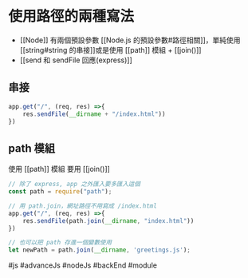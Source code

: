 # 使用路徑的兩種寫法
- [[Node]] 有兩個預設參數 [[Node.js 的預設參數#路徑相關]]，單純使用[[string#string 的串接]]或是使用 [[path]] 模組 + [[join()]]
- [[send 和 sendFile 回應(express)]]

## 串接
```js
app.get("/", (req, res) =>{
	res.sendFile(__dirname + "/index.html"))
})
```
## path 模組
使用 [[path]] 模組 要用 [[join()]]
```js
// 除了 express, app 之外匯入要多匯入這個
const path = require("path");

// 用 path.join，網址路徑不用寫成 /index.html
app.get("/", (req, res) =>{
	res.sendFile(path.join(__dirname, "index.html"))
})
```

```js
// 也可以把 path 存進一個變數使用
let newPath = path.join(__dirname, 'greetings.js');
```
#js #advanceJs #nodeJs #backEnd #module